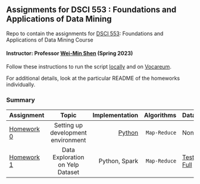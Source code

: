 ## Assignments for DSCI 553 : Foundations and Applications of Data Mining ##
Repo to contain the assignments for [DSCI 553](https://web-app.usc.edu/soc/syllabus/20223/32440.pdf): Foundations and Applications of Data Mining Course

#### Instructor: Professor [Wei-Min Shen](https://viterbi-web.usc.edu/~wmshen/) (Spring 2023)

Follow these instructions to run the script [locally](homework-assignment-0/README.md#to-run-the-files-locally-perform-the-following-steps) and on [Vocareum](homework-assignment-0/README.md#to-run-the-programs-on-vocareum-terminal-the-following-steps-are-needed).

For additional details, look at the particular README of the homeworks individually.

### Summary ###

| Assignment                          |                  Topic                   |                                Implementation |       Algorithms | Dataset                                                                                                                            |
|-------------------------------------|:----------------------------------------:|----------------------------------------------:|-----------------:|------------------------------------------------------------------------------------------------------------------------------------|
| [Homework 0](homework-assignment-0) | Setting up development <br/> environment | [Python](homework-assignment-0/word_count.py) | ```Map-Reduce``` | None                                                                                                                               | 
| [Homework 1](homework-assignment-1) |   Data Exploration<br/>on Yelp Dataset   |                                 Python, Spark | ```Map-Reduce``` | [Test](https://drive.google.com/drive/folders/1JlRztnGk5LLD8xYvj6Dp5RgG45YGUNuD?usp=sharing), [Full](https://www.yelp.com/dataset) |


